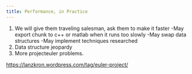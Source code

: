 ```yaml
---
title: Performance, in Practice
---
```


1. We will give them traveling salesman, ask them to make it faster
-May export chunk to c++ or matlab when it runs too slowly
-May swap data structures
-May implement techniques researched
2. Data structure jeopardy 
3. More projecteuler problems.

https://lanzkron.wordpress.com/tag/euler-project/
